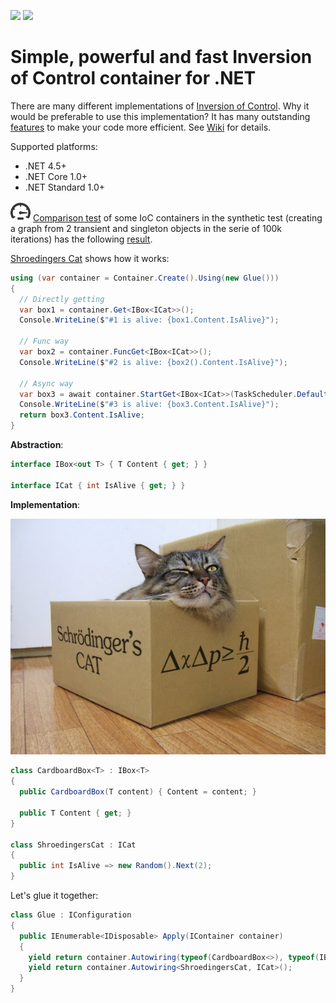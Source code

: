 [<img src="http://tcavs2015.cloudapp.net/app/rest/builds/buildType:(id:DevTeam_IoCContainer_Build)/statusIcon"/>](http://tcavs2015.cloudapp.net/viewType.html?buildTypeId=DevTeam_IoCContainer_Build&guest=1) [<img src="https://www.nuget.org/Content/Logos/nugetlogo.png" height="18">](https://github.com/DevTeam/IoCContainer/wiki/NuGet-packages)

# Simple, powerful and fast Inversion of Control container for .NET

There are many different implementations of [Inversion of Control](https://github.com/DevTeam/IoCContainer/wiki/Inversion-of-Control). Why it would be preferable to use this implementation? It has many outstanding [features](https://github.com/DevTeam/IoCContainer/wiki/Features) to make your code more efficient. See [Wiki](https://github.com/DevTeam/IoCContainer/wiki) for details.

Supported platforms:
  - .NET 4.5+
  - .NET Core 1.0+
  - .NET Standard 1.0+

![Comparison test](https://github.com/DevTeam/IoCContainer/blob/master/Docs/Images/speed.png) [Comparison test](https://github.com/DevTeam/IoCContainer/blob/master/IoC.Tests/ComparisonTests.cs) of some IoC containers in the synthetic test (creating a graph from 2 transient and singleton objects in the serie of 100k iterations) has the following [result](http://tcavs2015.cloudapp.net/httpAuth/app/rest/builds/buildType:DevTeam_IoCContainer_Build,status:SUCCESS/artifacts/content/reports/Comparison.zip).

[Shroedingers Cat](https://github.com/DevTeam/IoCContainer/tree/master/Samples/ShroedingersCat) shows how it works:

```csharp
using (var container = Container.Create().Using(new Glue()))
{
  // Directly getting
  var box1 = container.Get<IBox<ICat>>();
  Console.WriteLine($"#1 is alive: {box1.Content.IsAlive}");

  // Func way
  var box2 = container.FuncGet<IBox<ICat>>();
  Console.WriteLine($"#2 is alive: {box2().Content.IsAlive}");

  // Async way
  var box3 = await container.StartGet<IBox<ICat>>(TaskScheduler.Default);
  Console.WriteLine($"#3 is alive: {box3.Content.IsAlive}");
  return box3.Content.IsAlive;
}
```

**Abstraction**:
```csharp
interface IBox<out T> { T Content { get; } }

interface ICat { int IsAlive { get; } }
```

**Implementation**:

![Cat](https://github.com/DevTeam/IoCContainer/blob/master/Docs/Images/cat.jpg)

```csharp
class CardboardBox<T> : IBox<T>
{
  public CardboardBox(T content) { Content = content; }

  public T Content { get; }
}

class ShroedingersCat : ICat
{
  public int IsAlive => new Random().Next(2);
}
```

Let's glue it together:
```csharp
class Glue : IConfiguration
{
  public IEnumerable<IDisposable> Apply(IContainer container)
  {
    yield return container.Autowiring(typeof(CardboardBox<>), typeof(IBox<>));
    yield return container.Autowiring<ShroedingersCat, ICat>();
  }
}
```
